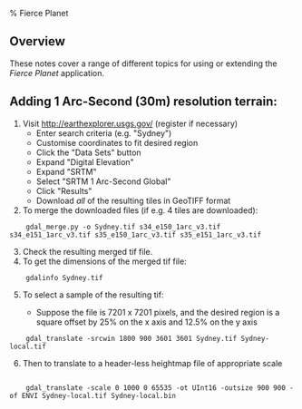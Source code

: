 % Fierce Planet

## Overview

These notes cover a range of different topics for using or extending the *Fierce Planet* application.



## Adding 1 Arc-Second (30m) resolution terrain:

1. Visit http://earthexplorer.usgs.gov/ (register if necessary)
    - Enter search criteria (e.g. "Sydney")
    - Customise coordinates to fit desired region
    - Click the "Data Sets" button 
    - Expand "Digital Elevation"
    - Expand "SRTM"
    - Select "SRTM 1 Arc-Second Global"
    - Click "Results"
    - Download *all* of the resulting tiles in GeoTIFF format
2. To merge the downloaded files (if e.g. 4 tiles are downloaded):

```
    gdal_merge.py -o Sydney.tif s34_e150_1arc_v3.tif s34_e151_1arc_v3.tif s35_e150_1arc_v3.tif s35_e151_1arc_v3.tif
```

3. Check the resulting merged tif file.
4. To get the dimensions of the merged tif file:

```
    gdalinfo Sydney.tif
```

5. To select a sample of the resulting tif:

    - Suppose the file is 7201 x 7201 pixels, and the desired region is a square offset by 25% on the x axis and 12.5% on the y axis

```
    gdal_translate -srcwin 1800 900 3601 3601 Sydney.tif Sydney-local.tif
```

6.  Then to translate to a header-less heightmap file of appropriate scale

```

    gdal_translate -scale 0 1000 0 65535 -ot UInt16 -outsize 900 900 -of ENVI Sydney-local.tif Sydney-local.bin

```

